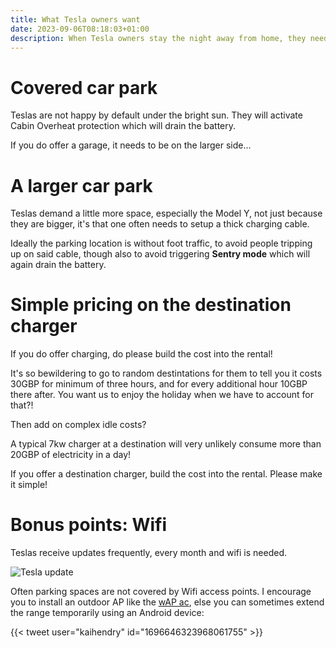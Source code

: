 ```yaml
---
title: What Tesla owners want
date: 2023-09-06T08:18:03+01:00
description: When Tesla owners stay the night away from home, they need to be catered for
---
```


# Covered car park

Teslas are not happy by default under the bright sun. They will activate Cabin
Overheat protection which will drain the battery.

If you do offer a garage, it needs to be on the larger side...

# A larger car park

Teslas demand a little more space, especially the Model Y, not just because
they are bigger, it's that one often needs to setup a thick charging cable.

Ideally the parking location is without foot traffic, to avoid people tripping
up on said cable, though also to avoid triggering **Sentry mode** which will
again drain the battery.

# Simple pricing on the destination charger

If you do offer charging, do please build the cost into the rental!

It's so bewildering to go to random destintations for them to tell you it costs
30GBP for minimum of three hours, and for every additional hour 10GBP there
after. You want us to enjoy the holiday when we have to account for that?!

Then add on complex idle costs?

A typical 7kw charger at a destination will very unlikely consume more than
20GBP of electricity in a day!

If you offer a destination charger, build the cost into the rental. Please make it
simple!

# Bonus points: Wifi

Teslas receive updates frequently, every month and wifi is needed.

<img src="https://s.natalian.org/2023-09-06/update.jpeg" alt="Tesla update">

Often parking spaces are not covered by Wifi access points. I encourage you to
install an outdoor AP like the [wAP
ac](https://mikrotik.com/product/wap_ac_be), else you can sometimes extend the
range temporarily using an Android device:

{{< tweet user="kaihendry" id="1696646323968061755" >}}
